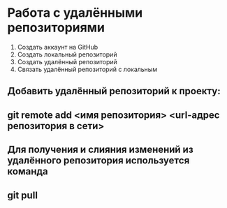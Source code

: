﻿# Работа с удалёнными репозиториями
1. Создать аккаунт на GitHub
2. Создать локальный репозиторий 
3. Создать удалённый репозиторий
4. Связать удалённый репозиторий с локальным

Добавить удалённый репозиторий к проекту:
---
git remote add <имя репозитория> <url-адрес репозитория в сети>
---
Для получения и слияния изменений из удалённого репозитория используется команда 
---
git pull
---